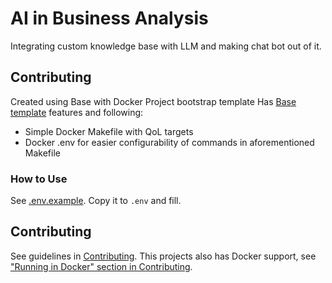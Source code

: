 <!-- toc -->
# AI in Business Analysis
Integrating custom knowledge base with LLM and making chat bot out of it.

## Contributing
Created using Base with Docker Project bootstrap template
Has [Base template](https://github.com/dsOmega-bootstrap/Base.bootstrap) features and following:
- Simple Docker Makefile with QoL targets
- Docker .env for easier configurability of commands in aforementioned Makefile

### How to Use
See [.env.example](./.env.example). Copy it to `.env` and fill.

## Contributing
See guidelines in [Contributing](./CONTRIBUTING.md). This projects also
has Docker support, see ["Running in Docker"
section in Contributing](./CONTRIBUTING.md#running-in-docker).
